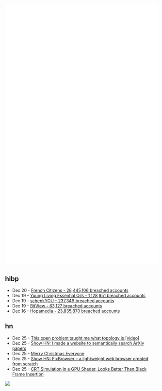 ![Metrics](https://raw.githubusercontent.com/phixion/phixion/master/metrics.svg)

## hibp

<!--
for https://github.com/phixion/phixion/blob/main/.github/workflows/feeds.yml
-->
<!--START_SECTION:haveibeenpwnd-->
- Dec 20 - [French Citizens - 28,445,106 breached accounts](https://haveibeenpwned.com/PwnedWebsites#FrenchCitizens)
- Dec 19 - [Young Living Essential Oils - 1,128,951 breached accounts](https://haveibeenpwned.com/PwnedWebsites#YoungLivingEssentialOils)
- Dec 19 - [schenkYOU - 237,349 breached accounts](https://haveibeenpwned.com/PwnedWebsites#schenkYOU)
- Dec 19 - [BitView - 63,127 breached accounts](https://haveibeenpwned.com/PwnedWebsites#BitView)
- Dec 16 - [Hopamedia - 23,835,870 breached accounts](https://haveibeenpwned.com/PwnedWebsites#Hopamedia)
<!--END_SECTION:haveibeenpwnd-->

## hn

<!--
for https://github.com/phixion/phixion/blob/main/.github/workflows/feeds.yml
-->
<!--START_SECTION:hn-->
- Dec 25 - [This open problem taught me what topology is [video]](https://www.youtube.com/watch?v=IQqtsm-bBRU)
- Dec 25 - [Show HN: I made a website to semantically search ArXiv papers](https://papermatch.mitanshu.tech/)
- Dec 25 - [Merry Christmas Everyone](https://news.ycombinator.com/item?id=42506577)
- Dec 25 - [Show HN: FixBrowser – a lightweight web browser created from scratch](https://www.fixbrowser.org/)
- Dec 25 - [CRT Simulation in a GPU Shader, Looks Better Than Black Frame Insertion](https://blurbusters.com/crt-simulation-in-a-gpu-shader-looks-better-than-bfi/)
<!--END_SECTION:hn-->

<!--
for https://yhype.me
-->
![](https://hit.yhype.me/github/profile?user_id=13013670)
